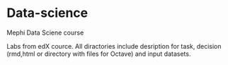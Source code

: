 # Data-science
Mephi Data Sciene course

Labs from edX cource. 
All diractories include desription for task, decision (rmd,html or directory with files for Octave) and input datasets.

